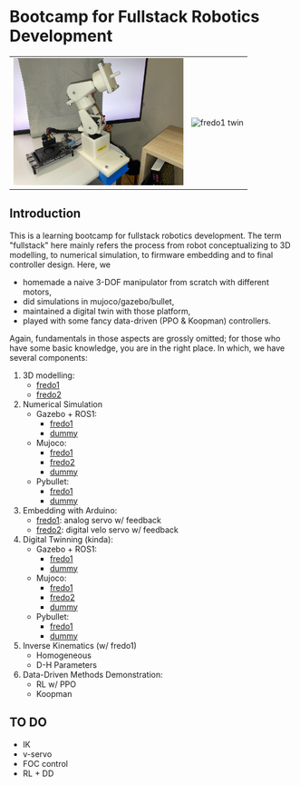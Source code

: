 # Bootcamp for Fullstack Robotics Development

<table align="center">
    <tr>
      <td align="center">
        <img src="./media/fredo1_real.jpeg" alt="fredo1" width="300"/>
      </td>
      <td align="center">
        <img src="./media/fredo1_mujoco.png" alt="fredo1 twin" width="300"/>
      </td>
    </tr>
</table>

## Introduction
This is a learning bootcamp for fullstack robotics development. The term "fullstack" here mainly refers the process from robot conceptualizing to 3D modelling, to numerical simulation, to firmware embedding and to final controller design. Here, we 

- homemade a naive 3-DOF manipulator from scratch with different motors, 
- did simulations in mujoco/gazebo/bullet,
- maintained a digital twin with those platform,
- played with some fancy data-driven (PPO & Koopman) controllers.

Again, fundamentals in those aspects are grossly omitted; for those who have some basic knowledge, you are in the right place. In which, we have several components:

1. 3D modelling: 
    - [fredo1](./fredo1/cad)
    - [fredo2](./fredo2/cad)
2. Numerical Simulation
    - Gazebo + ROS1: 
      - [fredo1](./fredo1/gazebo) 
      - [dummy](./dummy/gazebo)
    - Mujoco: 
      - [fredo1](./fredo1/mujoco) 
      - [fredo2](./fredo2/mujoco) 
      - [dummy](./dummy/mujoco)
    - Pybullet: 
      - [fredo1](./fredo1/pybullet/) 
      - [dummy](./dummy/pybullet)
3. Embedding with Arduino: 
    - [fredo1](./fredo1/fredo1_firmware/): analog servo w/ feedback
    - [fredo2](./fredo2/fredo2_firmware/): digital velo servo w/ feedback
4. Digital Twinning (kinda):
    - Gazebo + ROS1: 
      - [fredo1](./fredo1/gazebo/) 
      - [dummy](./dummy/gazebo/)
    - Mujoco: 
      - [fredo1](./fredo1/mujoco/) 
      - [fredo2](./fredo2/mujoco/) 
      - [dummy](./dummy/mujoco/)
    - Pybullet: 
      - [fredo1](./fredo1/pybullet/) 
      - [dummy](./dummy/pybullet/)
5. Inverse Kinematics (w/ fredo1)
    - Homogeneous
    - D-H Parameters
6. Data-Driven Methods Demonstration:
    - RL w/ PPO
    - Koopman

## TO DO
- IK
- v-servo
- FOC control
- RL + DD
